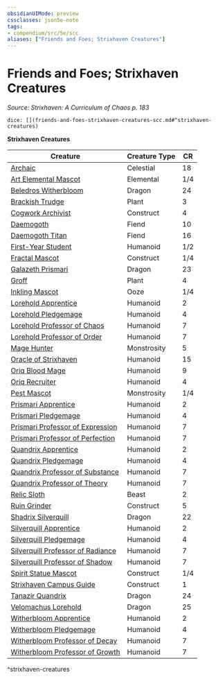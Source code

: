 ```yaml
---
obsidianUIMode: preview
cssclasses: json5e-note
tags:
- compendium/src/5e/scc
aliases: ["Friends and Foes; Strixhaven Creatures"]
---
```

# Friends and Foes; Strixhaven Creatures
*Source: Strixhaven: A Curriculum of Chaos p. 183* 

`dice: [](friends-and-foes-strixhaven-creatures-scc.md#^strixhaven-creatures)`

**Strixhaven Creatures**

| Creature | Creature Type | CR |
|----------|---------------|----|
| [Archaic](b_archaic-scc.md) | Celestial | 18 |
| [Art Elemental Mascot](b_art-elemental-mascot-scc.md) | Elemental | 1/4 |
| [Beledros Witherbloom](b_beledros-witherbloom-scc.md) | Dragon | 24 |
| [Brackish Trudge](b_brackish-trudge-scc.md) | Plant | 3 |
| [Cogwork Archivist](b_cogwork-archivist-scc.md) | Construct | 4 |
| [Daemogoth](b_daemogoth-scc.md) | Fiend | 10 |
| [Daemogoth Titan](b_daemogoth-titan-scc.md) | Fiend | 16 |
| [First-Year Student](b_first-year-student-scc.md) | Humanoid | 1/2 |
| [Fractal Mascot](2.%20GM%20Tools/5eTools%20Compendium%20&%20Rules/z_compendium/bestiary/construct/b_.md) | Construct | 1/4 |
| [Galazeth Prismari](b_galazeth-prismari-scc.md) | Dragon | 23 |
| [Groff](b_groff-scc.md) | Plant | 4 |
| [Inkling Mascot](b_inkling-mascot-scc.md) | Ooze | 1/4 |
| [Lorehold Apprentice](b_lorehold-apprentice-scc.md) | Humanoid | 2 |
| [Lorehold Pledgemage](b_lorehold-pledgemage-scc.md) | Humanoid | 4 |
| [Lorehold Professor of Chaos](b_lorehold-professor-of-chaos-scc.md) | Humanoid | 7 |
| [Lorehold Professor of Order](b_lorehold-professor-of-order-scc.md) | Humanoid | 7 |
| [Mage Hunter](b_mage-hunter-scc.md) | Monstrosity | 5 |
| [Oracle of Strixhaven](b_oracle-of-strixhaven-scc.md) | Humanoid | 15 |
| [Oriq Blood Mage](b_oriq-blood-mage-scc.md) | Humanoid | 9 |
| [Oriq Recruiter](b_oriq-recruiter-scc.md) | Humanoid | 4 |
| [Pest Mascot](b_pest-mascot-scc.md) | Monstrosity | 1/4 |
| [Prismari Apprentice](b_prismari-apprentice-scc.md) | Humanoid | 2 |
| [Prismari Pledgemage](b_prismari-pledgemage-scc.md) | Humanoid | 4 |
| [Prismari Professor of Expression](b_prismari-professor-of-expression-scc.md) | Humanoid | 7 |
| [Prismari Professor of Perfection](b_prismari-professor-of-perfection-scc.md) | Humanoid | 7 |
| [Quandrix Apprentice](b_quandrix-apprentice-scc.md) | Humanoid | 2 |
| [Quandrix Pledgemage](b_quandrix-pledgemage-scc.md) | Humanoid | 4 |
| [Quandrix Professor of Substance](b_quandrix-professor-of-substance-scc.md) | Humanoid | 7 |
| [Quandrix Professor of Theory](b_quandrix-professor-of-theory-scc.md) | Humanoid | 7 |
| [Relic Sloth](b_relic-sloth-scc.md) | Beast | 2 |
| [Ruin Grinder](b_ruin-grinder-scc.md) | Construct | 5 |
| [Shadrix Silverquill](b_shadrix-silverquill-scc.md) | Dragon | 22 |
| [Silverquill Apprentice](b_silverquill-apprentice-scc.md) | Humanoid | 2 |
| [Silverquill Pledgemage](b_silverquill-pledgemage-scc.md) | Humanoid | 4 |
| [Silverquill Professor of Radiance](b_silverquill-professor-of-radiance-scc.md) | Humanoid | 7 |
| [Silverquill Professor of Shadow](b_silverquill-professor-of-shadow-scc.md) | Humanoid | 7 |
| [Spirit Statue Mascot](b_spirit-statue-mascot-scc.md) | Construct | 1/4 |
| [Strixhaven Campus Guide](b_strixhaven-campus-guide-scc.md) | Construct | 1 |
| [Tanazir Quandrix](b_tanazir-quandrix-scc.md) | Dragon | 24 |
| [Velomachus Lorehold](b_velomachus-lorehold-scc.md) | Dragon | 25 |
| [Witherbloom Apprentice](b_witherbloom-apprentice-scc.md) | Humanoid | 2 |
| [Witherbloom Pledgemage](b_witherbloom-pledgemage-scc.md) | Humanoid | 4 |
| [Witherbloom Professor of Decay](b_witherbloom-professor-of-decay-scc.md) | Humanoid | 7 |
| [Witherbloom Professor of Growth](b_witherbloom-professor-of-growth-scc.md) | Humanoid | 7 |
^strixhaven-creatures